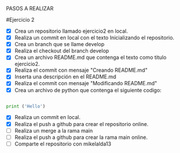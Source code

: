 PASOS A REALIZAR

#Ejercicio 2

* [X] Crea un repositorio llamado ejercicio2 en local.
* [X] Realiza un commit en local con el texto Inicializando el repositorio.
* [X] Crea un branch que se llame develop
* [X] Realiza el checkout del branch develop
* [X] Crea un archivo README.md que contenga el texto como titulo ejercicio2.
* [X] Realiza el commit con mensaje "Creando README.md"
* [X] Inserta una descripción en el README.md
* [X] Realiza el commit con mensaje "Modificando README.md"
* [X] Crea un archivo de python que contenga el siguiente codigo:

```python

print ('Hello')
```

* [X] Realiza un commit en local.
* [X] Realiza el push a github para crear el repositorio online.
* [ ] Realiza un merge a la rama main
* [ ] Realiza el push a github para crear la rama main online.
* [ ] Comparte el repositorio con mikelalda13
